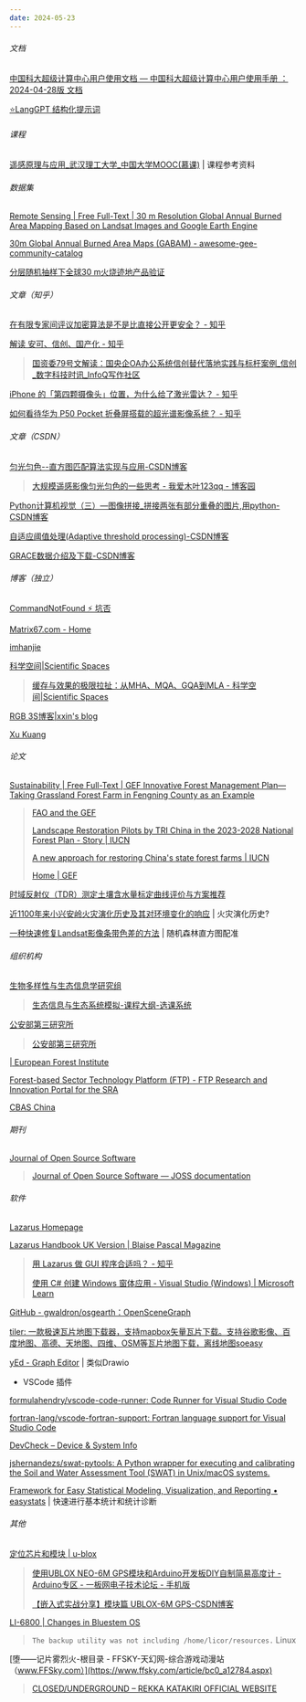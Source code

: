 ```yaml
---
date: 2024-05-23
---
```


###### 文档

[中国科大超级计算中心用户使用文档 — 中国科大超级计算中心用户使用手册 ：2024-04-28版 文档](https://scc.ustc.edu.cn/zlsc/user_doc/html/index.html)

[⭐LangGPT 结构化提示词](https://langgptai.feishu.cn/wiki/RXdbwRyASiShtDky381ciwFEnpe)

###### 课程

[遥感原理与应用_武汉理工大学_中国大学MOOC(慕课)](https://www.icourse163.org/spoc/course/WHUT-1456106162?tid=1470096472) | 课程参考资料

###### 数据集

[Remote Sensing | Free Full-Text | 30 m Resolution Global Annual Burned Area Mapping Based on Landsat Images and Google Earth Engine](https://www.mdpi.com/2072-4292/11/5/489)

[30m Global Annual Burned Area Maps (GABAM) - awesome-gee-community-catalog](https://gee-community-catalog.org/projects/gabam/)

[分层随机抽样下全球30 m火烧迹地产品验证](https://www.ygxb.ac.cn/zh/article/doi/10.11834/jrs.20209171/)

###### 文章（知乎）

[在有限专家间评议加密算法是不是比直接公开更安全？ - 知乎](https://www.zhihu.com/question/47316089)

[解读 安可、信创、国产化 - 知乎](https://zhuanlan.zhihu.com/p/683423032)

> [国资委79号文解读：国央企OA办公系统信创替代落地实践与标杆案例_信创_数字科技时讯_InfoQ写作社区](https://xie.infoq.cn/article/8bcbbe98543e7e36d77a914a0)

[iPhone 的「第四颗摄像头」位置，为什么给了激光雷达？ - 知乎](https://zhuanlan.zhihu.com/p/267252848)

[如何看待华为 P50 Pocket 折叠屏搭载的超光谱影像系统？ - 知乎](https://www.zhihu.com/question/507720619)

###### 文章（CSDN）

[匀光匀色--直方图匹配算法实现与应用-CSDN博客](https://blog.csdn.net/jameschen9051/article/details/108871296)

> [大规模遥感影像匀光匀色的一些思考 - 我爱木叶123qq - 博客园](https://www.cnblogs.com/wzp-749195/p/12700273.html)

[Python计算机视觉（三）—图像拼接_拼接两张有部分重叠的图片,用python-CSDN博客](https://blog.csdn.net/summer_524/article/details/130582308)

[自适应阈值处理(Adaptive threshold processing)-CSDN博客](https://blog.csdn.net/weixin_51571728/article/details/121656893)

[GRACE数据介绍及下载-CSDN博客](https://blog.csdn.net/jerry003/article/details/115111960)

###### 博客（独立）

[CommandNotFound ⚡️ 坑否](https://commandnotfound.cn/)

[Matrix67.com - Home](https://matrix67.com/)

[imhanjie](https://imhanjie.com/)

[科学空间|Scientific Spaces](https://spaces.ac.cn/)

> [缓存与效果的极限拉扯：从MHA、MQA、GQA到MLA - 科学空间|Scientific Spaces](https://spaces.ac.cn/archives/10091)

[RGB 3S博客|xxin's blog](https://www.ixxin.cn/)

[Xu Kuang](https://xukuang.github.io/)

###### 论文

[Sustainability | Free Full-Text | GEF Innovative Forest Management Plan&mdash;Taking Grassland Forest Farm in Fengning County as an Example](https://www.mdpi.com/2071-1050/14/13/7795)

> [FAO and the GEF](https://www.fao.org/gef/projects/en/)
>
> [Landscape Restoration Pilots by TRI China in the 2023-2028 National Forest Plan - Story | IUCN](https://www.iucn.org/story/202312/landscape-restoration-pilots-tri-china-2023-2028-national-forest-plan)
>
> [A new approach for restoring China's state forest farms | IUCN](https://www.iucn.org/news/restoration-initiative/202010/a-new-approach-restoring-chinas-state-forest-farms)
>
> [Home | GEF](https://www.thegef.org/)

[时域反射仪（TDR）测定土壤含水量标定曲线评价与方案推荐](http://www.bcdt.ac.cn/article/2020/1000-0240/1000-0240-2020-42-1-265.shtml)

[近1100年来小兴安岭火灾演化历史及其对环境变化的响应](http://www.adearth.ac.cn/CN/10.11867/j.issn.1001-8166.2023.067) | 火灾演化历史?

[一种快速修复Landsat影像条带色差的方法](https://www.gpxygpfx.com/article/2023/1000-0593-43-11-3483.html) | 随机森林直方图配准

###### 组织机构

[生物多样性与生态信息学研究组](https://ecoinfor.github.io/cn.html)

> [生态信息与生态系统模拟-课程大纲-选课系统](https://jwxk.ucas.ac.cn/course/courseplan/184865)

[公安部第三研究所](https://www.trimps.ac.cn/gass/index.html)

> [公安部第三研究所](https://www.gass.ac.cn/gass/index.html)

[| European Forest Institute](https://efi.int/)

[Forest-based Sector Technology Platform (FTP) - FTP Research and Innovation Portal for the SRA](https://www.forestplatform.org/)

[CBAS China](https://sdg.casearth.cn/)

###### 期刊

[Journal of Open Source Software](https://joss.theoj.org/)

> [Journal of Open Source Software — JOSS documentation](https://joss.readthedocs.io/en/latest/#)

###### 软件

[Lazarus Homepage](https://www.lazarus-ide.org/)

[Lazarus Handbook UK Version | Blaise Pascal Magazine](https://www.blaisepascalmagazine.eu/en/product-category/books/)

> [用 Lazarus 做 GUI 程序合适吗？ - 知乎](https://www.zhihu.com/question/54905309/answer/2355684869)
>
> [使用 C# 创建 Windows 窗体应用 - Visual Studio (Windows) | Microsoft Learn](https://learn.microsoft.com/zh-cn/visualstudio/ide/create-csharp-winform-visual-studio?view=vs-2022)

[GitHub - gwaldron/osgearth：OpenSceneGraph](https://github.com/gwaldron/osgearth)

[tiler: 一款极速瓦片地图下载器，支持mapbox矢量瓦片下载。支持谷歌影像、百度地图、高德、天地图、四维、OSM等瓦片地图下载，离线地图soeasy](https://gitee.com/exlimit/tiler)

[yEd - Graph Editor](https://www.yworks.com/products/yed) | 类似Drawio

- VSCode 插件

[formulahendry/vscode-code-runner: Code Runner for Visual Studio Code](https://github.com/formulahendry/vscode-code-runner/)

[fortran-lang/vscode-fortran-support: Fortran language support for Visual Studio Code](https://github.com/fortran-lang/vscode-fortran-support)

[DevCheck – Device & System Info](https://devcheck.app/)

[jshernandezs/swat-pytools: A Python wrapper for executing and calibrating the Soil and Water Assessment Tool (SWAT) in Unix/macOS systems.](https://github.com/jshernandezs/swat-pytools)

[Framework for Easy Statistical Modeling, Visualization, and Reporting • easystats](https://easystats.github.io/easystats/) | 快速进行基本统计和统计诊断

###### 其他

[定位芯片和模块 | u-blox](https://www.u-blox.com/zh/positioning-chips-and-modules)

> [使用UBLOX NEO-6M GPS模块和Arduino开发板DIY自制简易高度计 - Arduino专区 - 一板网电子技术论坛 - 手机版](https://www.yiboard.com/thread-1543-1-1.html)
>
> [【嵌入式实战分享】模块篇 UBLOX-6M GPS-CSDN博客](https://blog.csdn.net/W_a_i_T/article/details/134452203)

[LI-6800 | Changes in Bluestem OS](https://www.licor.com/env/support/LI-6800/topics/change-log.html)

> `The backup utility was not including /home/licor/resources.` Linux

[堕——记片雾烈火-根目录 - FFSKY-天幻网-综合游戏动漫站（www.FFSky.com）](https://www.ffsky.com/article/bc0_a12784.aspx)

> [CLOSED/UNDERGROUND – REKKA KATAKIRI OFFICIAL WEBSITE](https://www.rekka.jp/)


